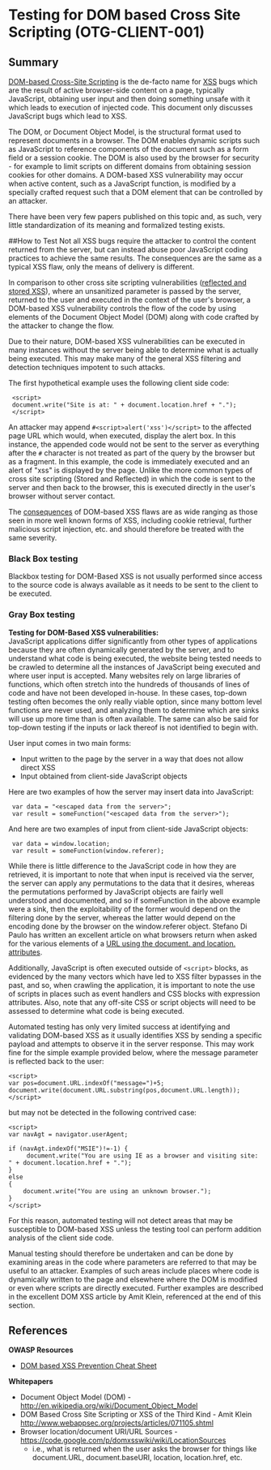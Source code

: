 # Testing for DOM based Cross Site Scripting (OTG-CLIENT-001)


## Summary
[DOM-based Cross-Site Scripting](https://www.owasp.org/index.php/DOM_Based_XSS) is the de-facto name for [XSS](https://www.owasp.org/index.php/XSS) bugs which are the result of active browser-side content on a page, typically JavaScript, obtaining user input and then doing something unsafe with it which leads to execution of injected code. This document only discusses JavaScript bugs which lead to XSS.


The DOM, or Document Object Model, is the structural format used to represent documents in a browser. The DOM enables dynamic scripts such as JavaScript to reference components of the document such as a form field or a session cookie. The DOM is also used by the browser for security - for example to limit scripts on different domains from obtaining session cookies for other domains. A DOM-based XSS vulnerability may occur when active content, such as a JavaScript function, is modified by a specially crafted request such that a DOM element that can be controlled by an attacker.


There have been very few papers published on this topic and, as such, very little standardization of its meaning and formalized testing exists.


##How to Test
Not all XSS bugs require the attacker to control the content returned from the server, but can instead abuse poor JavaScript coding practices to achieve the same results. The consequences are the same as a typical XSS flaw, only the means of delivery is different.


In comparison to other cross site scripting vulnerabilities ([reflected and stored XSS](https://www.owasp.org/index.php/XSS#Stored_and_Reflected_XSS_Attacks)), where an unsanitized parameter is passed by the server, returned to the user and executed in the context of the user's browser, a DOM-based XSS vulnerability controls the flow of the code by using elements of the Document Object Model (DOM) along with code crafted by the attacker to change the flow.


Due to their nature, DOM-based XSS vulnerabilities can be executed in many instances without the server being able to determine what is actually being executed. This may make many of the general XSS filtering and detection techniques impotent to such attacks.


The first hypothetical example uses the following client side code:
```
 <script>
 document.write("Site is at: " + document.location.href + ".");
 </script>
```

An attacker may append `#<script>alert('xss')</script>` to the affected page URL which would, when executed, display the alert box. In this instance, the appended code would not be sent to the server as everything after the `#` character is not treated as part of the query by the browser but as a fragment. In this example, the code is immediately executed and an alert of "xss" is displayed by the page.  Unlike the more common types of cross site scripting (Stored and Reflected) in which the code is sent to the server and then back to the browser, this is executed directly in the user's browser without server contact.


The [consequences](https://www.owasp.org/index.php/XSS#XSS_Attack_Consequences) of DOM-based XSS flaws are as wide ranging as those seen in more well known forms of XSS, including cookie retrieval, further malicious script injection, etc. and should therefore be treated with the same severity.


### Black Box testing
Blackbox testing for DOM-Based XSS is not usually performed since access to the source code is always available as it needs to be sent to the client to be executed.<br>


### Gray Box testing
**Testing for DOM-Based XSS vulnerabilities:**<br>
JavaScript applications differ significantly from other types of applications because they are often dynamically generated by the server, and to understand what code is being executed, the website being tested needs to be crawled to determine all the instances of JavaScript being executed and where user input is accepted. Many websites rely on large libraries of functions, which often stretch into the hundreds of thousands of lines of code and have not been developed in-house. In these cases, top-down testing often becomes the only really viable option, since many bottom level functions are never used, and analyzing them to determine which are sinks will use up more time than is often available. The same can also be said for top-down testing if the inputs or lack thereof is not identified to begin with.


User input comes in two main forms:

* Input written to the page by the server in a way that does not allow direct XSS
* Input obtained from client-side JavaScript objects


Here are two examples of how the server may insert data into JavaScript:
```
 var data = "<escaped data from the server>";
 var result = someFunction("<escaped data from the server>");
```

And here are two examples of input from client-side JavaScript objects:
```
 var data = window.location;
 var result = someFunction(window.referer);
```

While there is little difference to the JavaScript code in how they are retrieved, it is important to note that when input is received via the server, the server can apply any permutations to the data that it desires, whereas the permutations performed by JavaScript objects are fairly well understood and documented, and so if someFunction in the above example were a sink, then the exploitability of the former would depend on the filtering done by the server, whereas the latter would depend on the encoding done by the browser on the window.referer object. Stefano Di Paulo has written an excellent article on what browsers return when asked for the various elements of a [URL using the document. and location. attributes](https://code.google.com/p/domxsswiki/wiki/LocationSources).


Additionally, JavaScript is often executed outside of `<script>` blocks, as evidenced by the many vectors which have led to XSS filter bypasses in the past, and so, when crawling the application, it is important to note the use of scripts in places such as event handlers and CSS blocks with expression attributes. Also, note that any off-site CSS or script objects will need to be assessed to determine what code is being executed.


Automated testing has only very limited success at identifying and validating DOM-based XSS as it usually identifies XSS by sending a specific payload and attempts to observe it in the server response. This may work fine for the simple example provided below, where the message parameter is reflected back to the user:

```
<script>
var pos=document.URL.indexOf("message=")+5;
document.write(document.URL.substring(pos,document.URL.length));
</script>
```


but may not be detected in the following contrived case:

```
<script>
var navAgt = navigator.userAgent;

if (navAgt.indexOf("MSIE")!=-1) {
     document.write("You are using IE as a browser and visiting site: " + document.location.href + ".");
}
else
{
    document.write("You are using an unknown browser.");
}
</script>
```


For this reason, automated testing will not detect areas that may be susceptible to DOM-based XSS unless the testing tool can perform addition analysis of the client side code.


Manual testing should therefore be undertaken and can be done by examining areas in the code where parameters are referred to that may be useful to an attacker. Examples of such areas include places where code is dynamically written to the page and elsewhere where the DOM is modified or even where scripts are directly executed. Further examples are described in the excellent DOM XSS article by Amit Klein, referenced at the end of this section.


## References
**OWASP Resources**<br>
* [DOM based XSS Prevention Cheat Sheet](https://www.owasp.org/index.php/DOM_based_XSS_Prevention_Cheat_Sheet)

**Whitepapers**<br>
* Document Object Model (DOM) - http://en.wikipedia.org/wiki/Document_Object_Model
* DOM Based Cross Site Scripting or XSS of the Third Kind - Amit Klein http://www.webappsec.org/projects/articles/071105.shtml
* Browser location/document URI/URL Sources - https://code.google.com/p/domxsswiki/wiki/LocationSources
    - i.e., what is returned when the user asks the browser for things like document.URL, document.baseURI, location, location.href, etc.
